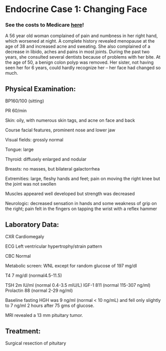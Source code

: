 # Endocrine Case 1: Changing Face

### See the costs to Medicare [here](https://jpoles1.github.io/economed/?locale=MANHATTAN%2C%20NY&interventions=Office%2Foutpatient%20visit%20est%20-%2099211%2CX-ray%20exam%20chest%202%20views%20-%2071046%2CElectrocardiogram%20complete%20-%2093000%2CComplete%20cbc%20automated%20-%2085027%2CComprehen%20metabolic%20panel%20-%2080053%2CAssay%20of%20thyroid%20(t3%20or%20t4)%20-%2084479%2CAssay%20thyroid%20stim%20hormone%20-%2084443%2CAssay%20of%20somatomedin%20-%2084305%2CAssay%20of%20prolactin%20-%2084146%2CAssay%20growth%20hormone%20(hgh)%20-%2083003%2CAssay%20growth%20hormone%20(hgh)%20-%2083003%2CMri%20brain%20w%2Fo%20dye%20-%2070557%2CRemoval%20of%20pituitary%20gland%20-%2061548)!


A 56 year old woman complained of pain and numbness in her right hand, which worsened at night. A complete history revealed menopause at the age of 38 and increased acne and sweating. She also complained of a decrease in libido, aches and pains in most joints. During the past two years, she consulted several dentists because of problems with her bite. At the age of 50, a benign colon polyp was removed. Her sister, not having seen her for 6 years, could hardly recognize her – her face had changed so much.

## Physical Examination: 

BP160/100 (sitting) 

PR 60/min

Skin: oily, with numerous skin tags, and acne on face and back

Course facial features, prominent nose and lower jaw

Visual fields: grossly normal

Tongue: large

Thyroid: diffusely enlarged and nodular

Breasts: no masses, but bilateral galactorrhea

Extremities: large, fleshy hands and feet; pain on moving the right knee but the joint was not swollen

Muscles appeared well developed but strength was decreased

Neurologic: decreased sensation in hands and some weakness of grip on the right; pain felt in the fingers on tapping the wrist with a reflex hammer 

## Laboratory Data:

CXR     Cardiomegaly

ECG     Left ventricular hypertrophy/strain pattern

CBC     Normal

Metabolic screen:  WNL except for random glucose of 197 mg/dl

T4      7 mg/dl   (normal4.5-11.5)

TSH    2m IU/ml (normal 0.4-3.5 mIU/L)
IGF-1 811 (normal 115-307 ng/ml)
Prolactin 88 (normal 2-29 ng/ml)

Baseline fasting HGH was 9 ng/ml (normal < 10 ng/mL) and fell only slightly to 7 ng/ml 2 hours after 75 gms of glucose.

MRI revealed a 13 mm pituitary tumor.

## Treatment:
Surgical resection of pituitary 
